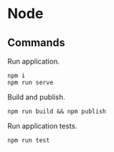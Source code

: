 # Node

## Commands

Run application.

```
npm i
npm run serve
```

Build and publish.

```
npm run build && npm publish
```

Run application tests.

```
npm run test
```
